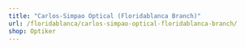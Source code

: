 ```yaml
---
title: "Carlos-Simpao Optical (Floridablanca Branch)"
url: /floridablanca/carlos-simpao-optical-floridablanca-branch/
shop: Optiker
---
```

